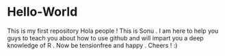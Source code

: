# Hello-World
This is my first repository
Hola people !
This is Sonu . I am here to help you guys to teach you about how to use github and will impart you a deep knowledge of R . Now be tensionfree and happy . Cheers ! :)
